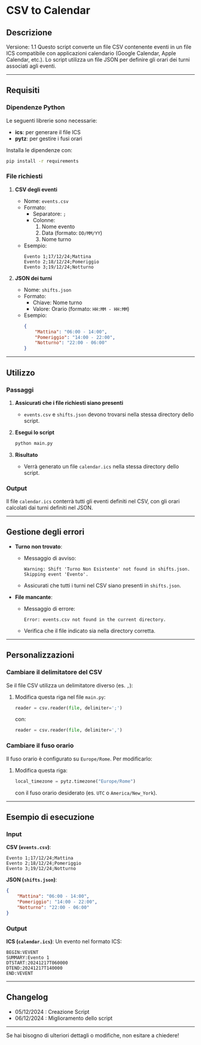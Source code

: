 # CSV to Calendar

## Descrizione

Versione: 1.1
Questo script converte un file CSV contenente eventi in un file ICS compatibile con applicazioni calendario (Google Calendar, Apple Calendar, etc.). Lo script utilizza un file JSON per definire gli orari dei turni associati agli eventi.

---

## Requisiti
### Dipendenze Python
Le seguenti librerie sono necessarie:
- **ics**: per generare il file ICS
- **pytz**: per gestire i fusi orari

Installa le dipendenze con:
```bash
pip install -r requirements
```

### File richiesti
1. **CSV degli eventi**
   - Nome: `events.csv`
   - Formato:
     - Separatore: `;`
     - Colonne:
       1. Nome evento
       2. Data (formato: `DD/MM/YY`)
       3. Nome turno
   - Esempio:
     ```csv
     Evento 1;17/12/24;Mattina
     Evento 2;18/12/24;Pomeriggio
     Evento 3;19/12/24;Notturno
     ```

2. **JSON dei turni**
   - Nome: `shifts.json`
   - Formato:
     - Chiave: Nome turno
     - Valore: Orario (formato: `HH:MM - HH:MM`)
   - Esempio:
     ```json
     {
         "Mattina": "06:00 - 14:00",
         "Pomeriggio": "14:00 - 22:00",
         "Notturno": "22:00 - 06:00"
     }
     ```

---

## Utilizzo
### Passaggi
1. **Assicurati che i file richiesti siano presenti**
   - `events.csv` e `shifts.json` devono trovarsi nella stessa directory dello script.

2. **Esegui lo script**
   ```bash
   python main.py
   ```

3. **Risultato**
   - Verrà generato un file `calendar.ics` nella stessa directory dello script.

### Output
Il file `calendar.ics` conterrà tutti gli eventi definiti nel CSV, con gli orari calcolati dai turni definiti nel JSON.

---

## Gestione degli errori
- **Turno non trovato**:
  - Messaggio di avviso:
    ```
    Warning: Shift 'Turno Non Esistente' not found in shifts.json. Skipping event 'Evento'.
    ```
  - Assicurati che tutti i turni nel CSV siano presenti in `shifts.json`.

- **File mancante**:
  - Messaggio di errore:
    ```
    Error: events.csv not found in the current directory.
    ```
  - Verifica che il file indicato sia nella directory corretta.

---

## Personalizzazioni
### Cambiare il delimitatore del CSV
Se il file CSV utilizza un delimitatore diverso (es. `,`):
1. Modifica questa riga nel file `main.py`:
   ```python
   reader = csv.reader(file, delimiter=';')
   ```
   con:
   ```python
   reader = csv.reader(file, delimiter=',')
   ```

### Cambiare il fuso orario
Il fuso orario è configurato su `Europe/Rome`. Per modificarlo:
1. Modifica questa riga:
   ```python
   local_timezone = pytz.timezone("Europe/Rome")
   ```
   con il fuso orario desiderato (es. `UTC` o `America/New_York`).

---

## Esempio di esecuzione
### Input
**CSV (`events.csv`)**:
```csv
Evento 1;17/12/24;Mattina
Evento 2;18/12/24;Pomeriggio
Evento 3;19/12/24;Notturno
```

**JSON (`shifts.json`)**:
```json
{
    "Mattina": "06:00 - 14:00",
    "Pomeriggio": "14:00 - 22:00",
    "Notturno": "22:00 - 06:00"
}
```

### Output
**ICS (`calendar.ics`)**:
Un evento nel formato ICS:
```ics
BEGIN:VEVENT
SUMMARY:Evento 1
DTSTART:20241217T060000
DTEND:20241217T140000
END:VEVENT
```

---

## Changelog

- 05/12/2024 : Creazione Script
- 06/12/2024 : Miglioramento dello script

---

Se hai bisogno di ulteriori dettagli o modifiche, non esitare a chiedere!

